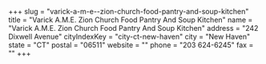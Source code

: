 +++
slug = "varick-a-m-e--zion-church-food-pantry-and-soup-kitchen"
title = "Varick A.M.E. Zion Church Food Pantry And Soup Kitchen"
name = "Varick A.M.E. Zion Church Food Pantry And Soup Kitchen"
address = "242 Dixwell Avenue"
cityIndexKey = "city-ct-new-haven"
city = "New Haven"
state = "CT"
postal = "06511"
website = ""
phone = "203 624-6245"
fax = ""
+++
